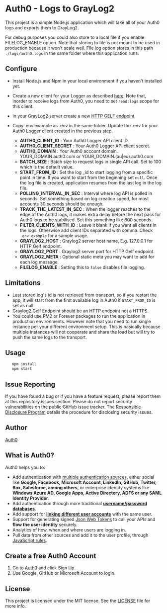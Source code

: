# Auth0 - Logs to GrayLog2

This project is a simple Node.js application which will take all of your Auth0 logs and exports them to GrayLog2. 

For debug purposes you could also store to a local file if you enable FILELOG_ENABLE option.
Note that storing to file is not meant to be used in production because it won't scale well.
File log option stores in this path `./logs/auth0.logs` in the same folder where this application runs.

## Configure
* Install Node.js and Npm in your local environment if you haven't installed yet.

* Create a new client for your Logger as described [here](https://auth0.com/docs/api/management/v2/tokens#1-create-and-authorize-a-client).
Note that, inorder to receive logs from Auth0, you need to set `read:logs` scope for this client.

* In your GrayLog2 server create a new [HTTP GELF endpoint](http://docs.graylog.org/en/2.2/pages/sending_data.html#gelf-via-http). 

* Copy .env.example as .env in the same folder. Update the .env for your Auth0 Logger client created in the previous step.

    * <b>AUTH0_CLIENT_ID</b> : Your Auth0 Logger API client ID.
    * <b>AUTH0_CLIENT_SECRET</b> : Your Auth0 Logger API client secret.
    * <b>AUTH0_DOMAIN</b> : Your Auth0 account domain. YOUR_DOMAIN.auth0.com or YOUR_DOMAIN.(au|eu).auth0.com 
    * <b>BATCH_SIZE</b> : Batch size to request logs in single API call. Set to 100 which is the default value.
    * <b>START_FROM_ID</b> : Set the log _id to start logging from a specific point in time. If you want to start from the beginning set `null`. Once the log file is created, application resumes from the last log in the log file.
    * <b>POLLING_INTERVAL_IN_SEC</b> : Interval where log API is polled in seconds. Set something based on log creation speed, for most accounts 30 seconds should be enough.
    * <b>TRACK_THE_LATEST_IN_SEC</b> : When the logger reaches to the edge of the Auth0 logs, it makes extra delay before the next pass for Auth0 logs to be stabilised. Set this something like 600 seconds.
    * <b>FILTER_CLIENTS_WITH_ID</b> : Leave it blank if you want all clients in the logs. Otherwise add client IDs separated with comma. Check `.env.example` for a sample usage.
    * <b>GRAYLOG2_HOST</b> : Graylog2 server host name, E.g. 127.0.0.1 for HTTP Gelf endpoint.
    * <b>GRAYLOG2_PORT</b> : Graylog2 server port for HTTP Gelf endpoint.
    * <b>GRAYLOG2_META</b> : Optional static meta you may want to add for each log message.
    * <b>FILELOG_ENABLE</b> : Setting this to `false` disables file logging.

## Limitations
* Last stored log's id is not retrieved from transport, so if you restart the app, it will start from the first available log in Auth0 if `START_FROM_ID` is set as null.
* Graylog2 Gelf Endpoint should be an HTTP endpoint not a HTTPS.
* You could use PM2 or Forever packages to run the application in production environments. However note that you need to run single instance per your different environment setup. This is basically because multiple instances will not cooperate and share the load but will try to push the same logs to the transport.

## Usage
```bash
   npm install
   npm start
```

## Issue Reporting

If you have found a bug or if you have a feature request, please report them at this repository issues section. Please do not report security vulnerabilities on the public GitHub issue tracker. The [Responsible Disclosure Program](https://auth0.com/whitehat) details the procedure for disclosing security issues.

## Author

[Auth0](auth0.com)

## What is Auth0?

Auth0 helps you to:

* Add authentication with [multiple authentication sources](https://docs.auth0.com/identityproviders), either social like **Google, Facebook, Microsoft Account, LinkedIn, GitHub, Twitter, Box, Salesforce, among others**, or enterprise identity systems like **Windows Azure AD, Google Apps, Active Directory, ADFS or any SAML Identity Provider**.
* Add authentication through more traditional **[username/password databases](https://docs.auth0.com/mysql-connection-tutorial)**.
* Add support for **[linking different user accounts](https://docs.auth0.com/link-accounts)** with the same user.
* Support for generating signed [Json Web Tokens](https://docs.auth0.com/jwt) to call your APIs and **flow the user identity** securely.
* Analytics of how, when and where users are logging in.
* Pull data from other sources and add it to the user profile, through [JavaScript rules](https://docs.auth0.com/rules).

## Create a free Auth0 Account

1. Go to [Auth0](https://auth0.com) and click Sign Up.
2. Use Google, GitHub or Microsoft Account to login.

## License

This project is licensed under the MIT license. See the [LICENSE](LICENSE) file for more info.
